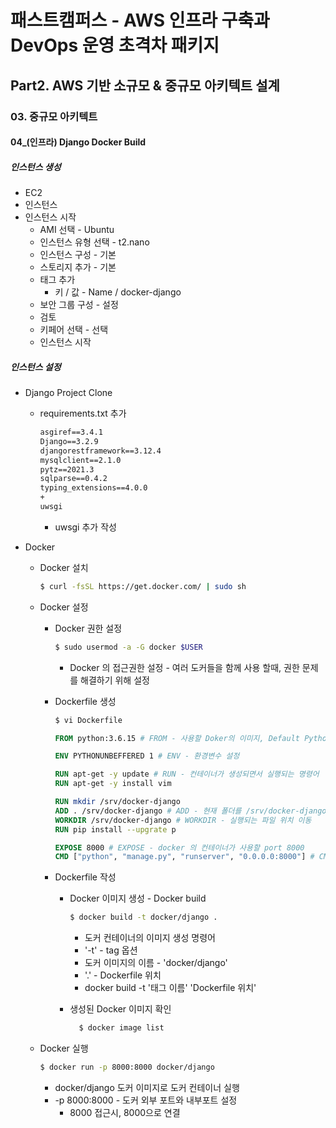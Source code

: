 # 패스트캠퍼스 - AWS 인프라 구축과 DevOps 운영 초격차 패키지

## Part2. AWS 기반 소규모 & 중규모 아키텍트 설계

### 03. 중규모 아키텍트

#### 04_(인프라) Django Docker Build



##### 인스턴스 생성

* EC2
* 인스턴스
* 인스턴스 시작
  * AMI 선택 - Ubuntu
  * 인스턴스 유형 선택 - t2.nano
  * 인스턴스 구성 - 기본
  * 스토리지 추가 - 기본
  * 태그 추가
    * 키 / 값 - Name / docker-django
  * 보안 그룹 구성 - 설정
  * 검토
  * 키페어 선택 - 선택
  * 인스턴스 시작



##### 인스턴스 설정

* Django Project Clone

  * requirements.txt 추가

    ```txt
    asgiref==3.4.1
    Django==3.2.9
    djangorestframework==3.12.4
    mysqlclient==2.1.0
    pytz==2021.3
    sqlparse==0.4.2
    typing_extensions==4.0.0
    +
    uwsgi
    ```

    * uwsgi 추가 작성

* Docker

  * Docker 설치

    ```bash
    $ curl -fsSL https://get.docker.com/ | sudo sh
    ```

  * Docker 설정

    * Docker 권한 설정

      ```bash
      $ sudo usermod -a -G docker $USER
      ```

      * Docker 의 접근권한 설정 - 여러 도커들을 함께 사용 할때, 권한 문제를 해결하기 위해 설정

    * Dockerfile 생성

      ```bash
      $ vi Dockerfile
      ```

      ```dockerfile
      FROM python:3.6.15 # FROM - 사용할 Doker의 이미지, Default Python 이미지 버전으로 설정
      
      ENV PYTHONUNBEFFERED 1 # ENV - 환경변수 설정
      
      RUN apt-get -y update # RUN - 컨테이너가 생성되면서 실행되는 명령어
      RUN apt-get -y install vim
      
      RUN mkdir /srv/docker-django
      ADD . /srv/docker-django # ADD - 현재 폴더를 /srv/docker-django 로 복제
      WORKDIR /srv/docker-django # WORKDIR - 실행되는 파일 위치 이동
      RUN pip install --upgrate p
      
      EXPOSE 8000 # EXPOSE - docker 의 컨테이너가 사용할 port 8000 
      CMD ["python", "manage.py", "runserver", "0.0.0.0:8000"] # CMD - 창에 실행할 명령어
      ```
    
    * Dockerfile 작성
    
      * Docker 이미지 생성 - Docker build
    
        ```bash
        $ docker build -t docker/django .
        ```
    
        * 도커 컨테이너의 이미지 생성 명령어
        * '-t'  - tag 옵션
        * 도커 이미지의 이름 - 'docker/django'
        * '.' - Dockerfile 위치
        * docker build -t '태그 이름' 'Dockerfile 위치'
    
      * 생성된 Docker 이미지 확인
    
        ```bash
          $ docker image list
        ```
  * Docker 실행

    ```bash
    $ docker run -p 8000:8000 docker/django
    ```

    * docker/django 도커 이미지로 도커 컨테이너 실행
    * -p 8000:8000 - 도커 외부 포트와 내부포트 설정
      * 8000 접근시, 8000으로 연결
